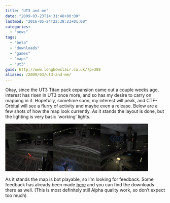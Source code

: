 ```yaml
---
title: "UT3 and me"
date: "2009-03-23T14:31:48+00:00"
lastmod: "2016-05-24T22:38:23+01:00"
categories: 
  - "news"
tags: 
  - "beta"
  - "downloads"
  - "games"
  - "maps"
  - "ut3"
guid: http://www.longbowslair.co.uk/?p=388
aliases: /2009/03/ut3-and-me/
---
```


Okay, since the UT3 Titan pack expansion came out a couple weeks ago, interest has risen in UT3 once more, and so has my desire to carry on mapping in it. Hopefully, sometime soon, my interest will peak, and CTF-Orbital will see a flurry of activity and maybe even a release.
Below are a few shots of how the map look currently. As it stands the layout is done, but the lighting is very basic ‘working’ lights.

[![Red Base 01](images/rbase01-150x150.png "Red Base 01")](/wp-content/uploads/2009/03/rbase01.png)[![Blue Base 01](images/bbase01-150x150.png "Blue Base 01")](/wp-content/uploads/2009/03/bbase01.png)[![center](images/center-150x150.png "center")](/wp-content/uploads/2009/03/center.png)

As it stands the map is bot playable, so I’m looking for feedback. Some feedback has already been made [here](http://forums.beyondunreal.com/showthread.php?t=182976) and you can find the downloads there as well.
(This is most definitely still Alpha quality work, so don’t expect too much)
